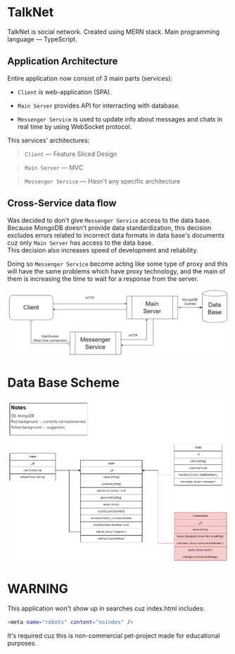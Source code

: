 # TalkNet

TalkNet is social network. Created using MERN stack. Main programming language — TypeScript.

## Application Architecture

Entire application now consist of 3 main parts (services):

-   `Client` is web-application (SPA).

-   `Main Server` provides API for interracting with database.

-   `Messenger Service` is used to update info about messages and chats in real time by using WebSocket protocol.

This services' architectures:

> `Client` — Feature Sliced Design

> `Main Server` — MVC

> `Messenger Service` — Hasn't any specific architecture

## Cross-Service data flow

Was decided to don't give `Messenger Service` access to the data base.<br/>
Because MongoDB doesn't provide data standardization, this decision excludes errors related to incorrect data formats in data base's documents cuz only `Main Server` has access to the data base.<br/>
This decision also increases speed of development and reliability.

Doing so `Messenger Service` become acting like some type of proxy and this will have the same problems which have proxy technology, and the main of them is increasing the time to wait for a response from the server.

![Cross-Service data flow scheme](/TalkNet_cross-service_data_flow.png)

# Data Base Scheme

![Data base scheme](/DB_Scheme.png)

# WARNING

This application won't show up in searches cuz index.html includes:

```bash
<meta name="robots" content="noindex" />
```

It's required cuz this is non-commercial pet-project made for educational purposes.
